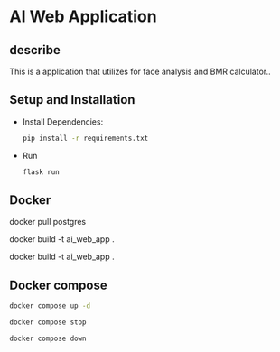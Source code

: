 # AI Web Application

## describe

This is a application that utilizes for face analysis and BMR calculator..


## Setup and Installation

* Install Dependencies:

  ```bash
  pip install -r requirements.txt
  ```

* Run

  ```bash
  flask run
  ```
## Docker

  
  docker pull postgres
  
  
  docker build -t ai_web_app .
 
 
  docker build -t ai_web_app .
 


## Docker compose

  
  ```bash
  docker compose up -d
  ```
  ```bash
  docker compose stop
  ```
  ```bash
  docker compose down
  ```
